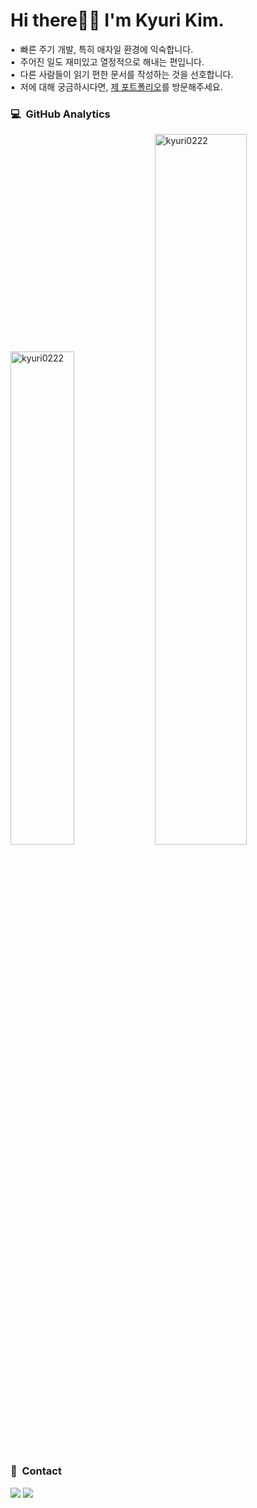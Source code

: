 <div>
  <h1>Hi there🖐🏻  I'm Kyuri Kim.
</h1>
▪️ &nbsp;빠른 주기 개발, 특히 애자일 환경에 익숙합니다.<br/>
▪️ &nbsp;주어진 일도 재미있고 열정적으로 해내는 편입니다.<br/>
▪️ &nbsp;다른 사람들이 읽기 편한 문서를 작성하는 것을 선호합니다.<br/>
▪️ &nbsp;저에 대해 궁금하시다면, <a href="https://www.notion.so/Kyuri-Kim-ce53e5b5aa9b43c889f38cf6e9007a91"> 제 포트폴리오</a>를 방문해주세요.
  
### 💻 &nbsp;GitHub Analytics
  <p>
    <img src="https://github-readme-stats.always0ne.vercel.app/api/top-langs/?username=kyuri0222&layout=compact&hide=html&langs_count=6" alt="kyuri0222" width="45%" />
   <img src="https://github-readme-stats.vercel.app/api?username=kyuri0222&show_icons=true" alt="kyuri0222"  width="54%"/>
  </p>
</div>

### 🤝 &nbsp;Contact
<a href="mailto:kuri222@naver.com"><img src="https://img.shields.io/badge/-kuri222@naver.com-E4405F?style=flat&logo=Gmail&logoColor=white"/></a>
<a href="https://instagram.com/kyuriful_"><img src="https://img.shields.io/badge/-@kyuriful__-E4405F?style=flat&logo=Instagram&logoColor=white"/></a>
